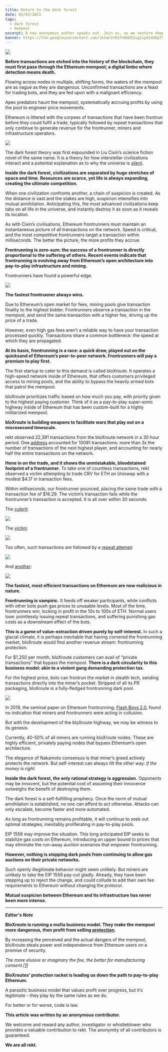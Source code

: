 ```yaml
---
title: Return to the dark forest
date: 02/03/2021
tags:
  - dark forest
  - mempool
excerpt: A new anonymous author speaks out. Join us, as we venture deep into the Dark Forest to uncover a mafia business model being operated by bloXrouteLabs. This protection racket turns Ethereum into a pay-to-play game, which only the frontrunners can win.
banner: https://lh4.googleusercontent.com/iktwCVrKSfn6UOX1ugIip014XKpTSpwNXbNv1GjBaFBxtvSqZdGNC8qGdqHpjCdmT_JZYMQ5E7OceWXGoHujsNVj7CCQdH4RCokX0SvEbsqSSadeMVzVLZHp-9rXGYbtTSGlQFmZ
---
```


![](https://lh4.googleusercontent.com/iktwCVrKSfn6UOX1ugIip014XKpTSpwNXbNv1GjBaFBxtvSqZdGNC8qGdqHpjCdmT_JZYMQ5E7OceWXGoHujsNVj7CCQdH4RCokX0SvEbsqSSadeMVzVLZHp-9rXGYbtTSGlQFmZ)

**Before transactions are etched into the history of the blockchain, they must first pass through the Ethereum mempool; a digital limbo where detection means death.**

Flowing across nodes in multiple, shifting forms, the waters of the mempool are as vague as they are dangerous. Unconfirmed transactions are a feast for trading bots, and they are fed upon with a malignant efficiency.

Apex predators haunt the mempool, systematically accruing profits by using the pool to engineer price movements.

Ethereum is littered with the corpses of transactions that have been frontrun before they could fulfil a trade, typically followed by repeat transactions that only continue to generate revenue for the frontrunner, miners and infrastructure operators.

![](https://lh4.googleusercontent.com/Ze_6wdupdomp2nAWyruTbdV_EpwUX1hCrSqQn6hYRQ4ykClx-C3fKOJfDdbXK2PoDAdJN8FKlJzW1LE6q9Lt2rxU0tVrQ0czRPcq5FfK2975SQfLMGdsVWx6SK6tkfsYr0UnV3Nm)

The dark forest theory was first expounded in Liu Cixin’s science fiction novel of the same name. It is a theory for how interstellar civilizations interact and a potential explanation as to why the universe is [silent](https://philosophy.stackexchange.com/questions/18127/dark-forest-postulate-used-to-explain-the-fermi-paradox).

**Inside the dark forest, civilizations are separated by huge stretches of space and time. Resources are scarce, yet life is always expanding, creating the ultimate competition.**

When one civilization confronts another, a chain of suspicion is created. As the distance is vast and the stakes are high, suspicion intensifies into mutual annihilation. Anticipating this, the most advanced civilizations keep tabs on all life in the universe, and instantly destroy it as soon as it reveals its location.

As with Cixin’s civilisations, Ethereum frontrunners must maintain an instantaneous picture of all transactions on the network. Speed is critical, and the most competitive frontrunners target a transaction within milliseconds. The better the picture, the more profits they accrue.

**Frontrunning is zero-sum: the success of a frontrunner is directly proportional to the suffering of others. Recent events indicate that frontrunning is evolving away from Ethereum’s open architecture into pay-to-play infrastructure and mining.**

Frontrunners have found a powerful edge.

![](https://lh3.googleusercontent.com/5qnXgd3wmTEyiiW29895tetcYAKMUN0XoWpRddEPi64-PuJlzn3ymXvYzjUgH5UpFTqPelLoxmGyRyZezaQd_5jnOC4YTRhcErQOMZakWNhr3yeLiZ8UU5zLr_qnu-0c3ieKgOmx)

**The fastest frontrunner always wins.**

Due to Ethereum’s open market for fees, mining pools give transaction finality to the highest bidder. Frontrunners observe a transaction in the mempool, and send the same transaction with a higher fee, driving up the price of a trade.

However, even high gas fees aren’t a reliable way to have your transaction processed quickly. Transactions share a common bottleneck: the speed at which they are propagated.

**At its basis, frontrunning is a race: a quick draw, played out on the quicksand of Ethereum’s peer-to-peer network. Frontrunners will pay a premium to play first.**

The first startup to cater to this demand is called bloXroute. It operates a high-speed network inside of Ethereum, that offers customers privileged access to mining pools, and the ability to bypass the heavily armed bots that patrol the mempool.

bloXroute prioritizes traffic based on how much you pay, with priority given to the highest paying customer. Think of it as a pay-to-play super-sonic highway inside of Ethereum that has been custom-built for a highly militarized mempool.

**bloXroute is building weapons to facilitate wars that play out on a microsecond timescale.**

rekt observed 22,391 transactions from the bloXroute network in a 30 hour period. One [address](https://etherscan.io/address/0xa57bd00134b2850b2a1c55860c9e9ea100fdd6cf) accounted for 10081 transactions: more than 3x the number of transactions of the next highest player, and accounting for nearly half the entire transactions on the network.

**Hone in on the trade, and it shows the unmistakable, bloodstained footprint of a frontrunner.** To take one of countless transactions, rekt observed a victim attempting to trade CRV for ETH on Uniswap with a modest $4.17 in transaction fees.

Within milliseconds, our frontrunner pounced, placing the same trade with a transaction fee of $16.29. The victim’s transaction fails while the frontrunner’s transaction is accepted. It is all over within 30 seconds.

The [culprit](https://etherscan.io/tx/0xafbba07b8638c2b9adba6320b12878518ceffd12b42fbed04506adf687a064a2):

![](https://lh4.googleusercontent.com/fG1SAIGuE4IRGiGtm-LKpCvAqt1X8aEsANDHBV9w4AHNLicD206CJkK0D66_DCThEh5j8KNHeclSk6LHbrVwH2Nj6Ls9EF4Uwjm4SGaE5N78TcuWyiJRmzpjVFOezOmVeAa_U9Nx)

The [victim](https://etherscan.io/tx/0xafbba07b8638c2b9adba6320b12878518ceffd12b42fbed04506adf687a064a2):

![](https://lh3.googleusercontent.com/edRRJu6b45A-Y-OOkLscdA6Z0b6VdgY9YufUsp8nh4EjytLceyezgeLEFwfWJwBalKrtNr2_d-RGT7Pagg6LT0gU5J1xbPoHqfUOd3Hl_2O8_ggrpIXXsrynpF7IIPZsWazGRCWx)

Too often, such transactions are followed by a [repeat attempt](https://etherscan.io/tx/0x83f14e55e4560a37deb60fc3f7103c5ea2a3ece0fce8c62c4f41c004057c3944):

![](https://lh3.googleusercontent.com/TfKlr15GdeXVna-GMqkcxt-rEQ7qE_1MmbUA_IkgSGbAQim2whKVsMAnOlTLjm5NmE6jKOio3HFcBvWTrkbGZX-IYSttdNW83A7-IgiovvHdckNi8lSTZNi_9_Ha4FpLbkYqM6tS)

And [another](https://etherscan.io/tx/0xc2dd31b7219f6601c6ad1c8cd0fc0b4d2dbbcdbd89e833a9e4c066907d564c82):

![](https://lh5.googleusercontent.com/QR5w3eRawnOI6dPp1f5nMRxwBJaeKl465hCxKN3F5-F6m02gKOs5u1uKTyORv5GlxpVldPaVJRJsycs2SkJgA55jV2Mh2gut73J7PWxeU6tJ18bRYGqBS52hLZQVlstd2UYWuKTg)

**The fastest, most efficient transactions on Ethereum are now malicious in nature.**

**Frontrunning is vampiric.** It feeds off weaker participants, while conflicts with other bots push gas prices to unusable levels. Most of the time, frontrunners win, locking in profit in the 10s to 100s of ETH. Normal users lose: pointlessly issuing repeat transactions, and suffering punishing gas costs as a downstream effect of the bots.

**This is a game of value-extraction driven purely by self-interest.** In such a glacial climate, it is perhaps inevitable that having cornered the frontrunning market, bloXroute would find another revenue stream: frontrunning protection.

For $1,250 per month, bloXroute customers can avail of “private transactions” that bypass the mempool. **There is a dark circularity to this business model: akin to a violent gang demanding protection tax.**

For the highest price, bots can frontrun the market in stealth tech, sending transactions directly into the miner’s pocket. Stripped of all its PR packaging, bloXroute is a fully-fledged frontrunning dark pool.

![](https://lh3.googleusercontent.com/0Jg2ErrAP6KEX0jbVstwqbdkno7gh2JeqVcR1E2rcnjetvYApdtYuXu4CrofHLRxDxxBfzG0X2wpRe1nnTU1U5UXPQb6FgKsvV3IqirCbIjauLUVLUnhghqSUSlB1QY4DYVvOLgk)

In 2019, the seminal paper on Ethereum frontrunning; [Flash Boys 2.0](https://arxiv.org/pdf/1904.05234.pdf), found no indication that miners and frontrunners were acting in collusion.

But with the development of the bloXroute highway, we may be witness to its genesis.

Currently, 40-50% of all miners are running bloXroute nodes. These are highly efficient, privately paying nodes that bypass Ethereum’s open architecture.

The elegance of Nakamoto consensus is that miner’s greed actively protects the network. But self-interest can always tilt the other way: _if the money is right._

**Inside the dark forest, the only rational strategy is aggression.** Opponents may be innocent, but the potential cost of assuming their innocence outweighs the benefit of destroying them.

The dark forest is a self-fulfilling prophecy. Once the norm of mutual annihilation is established, no one can afford to act otherwise. Attacks can only escalate, become faster and more automated.

As long as frontrunning remains profitable, it will continue to seek out optimal strategies, inevitably proliferating in pay-to-play pools.

EIP 1559 may improve the situation. This long anticipated EIP seeks to stabilize gas costs on Ethereum, introducing an upper bound to prices that may eliminate the run-away auction scenarios that empower frontrunning.

**However, nothing is stopping dark pools from continuing to allow gas auctions on their private networks.**

Such openly illegitimate behavior might seem unlikely. But miners are unlikely to take the EIP 1559 pay-cut gladly. Already, they have been stepping up to reject the change, and could collude to add their own fee requirements to Ethereum without changing the protocol.

**Mutual suspicion between Ethereum and its infrastructure has never been more intense.**

---

_**Editor's Note**_

**BloXroute is running a mafia business model. They make the mempool more dangerous, then profit from selling [protection](https://docs.bloxroute.com/apis/frontrunning-protection).**

By increasing the perceived and the actual dangers of the mempool, bloXroute steals power and independence from Ethereum users on a promise of security.

_The more elusive or imaginary the foe, the better for manufacturing consent.[[1](https://en.wikipedia.org/wiki/A_Short_History_of_Progress)]_

**BloXroutes’ protection racket is leading us down the path to pay-to-play Ethereum.**

A parasitic business model that values profit over progress, but it’s legitimate - they play by the same rules as we do.

For better or for worse, code is law.

**This article was written by an anonymous contributor.**

We welcome and reward any author, investigator or whistleblower who provides a valuable contribution to rekt. The anonymity of all contributors is guaranteed.

**We are all rekt.**
